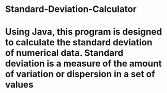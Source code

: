 # Standard-Deviation-Calculator
# Using Java, this program is designed to calculate the standard deviation of numerical data. Standard deviation is a measure of the amount of variation or dispersion in a set of values
